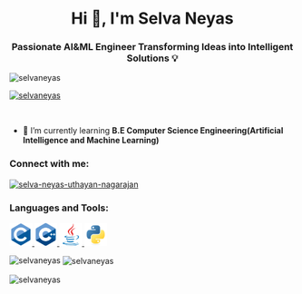 <h1 align="center">Hi 👋, I'm Selva Neyas</h1>
<h3 align="center">Passionate AI&ML Engineer Transforming Ideas into Intelligent Solutions 💡</h3>

<p align="left"> <img src="https://komarev.com/ghpvc/?username=selvaneyas&label=Profile%20views&color=0e75b6&style=flat" alt="selvaneyas" /> </p>

<p align="left"> <a href="https://github.com/ryo-ma/github-profile-trophy"><img src="https://github-profile-trophy.vercel.app/?username=selvaneyas" alt="selvaneyas" /></a> </p>

<p align="left"> <a href="https://twitter.com/" target="blank"><img src="https://img.shields.io/twitter/follow/?logo=twitter&style=for-the-badge" alt="" /></a> </p>

- 🌱 I’m currently learning **B.E Computer Science Engineering(Artificial Intelligence and Machine Learning)**

<h3 align="left">Connect with me:</h3>
<p align="left">
<a href="https://linkedin.com/in/selva-neyas-uthayan-nagarajan" target="blank"><img align="center" src="https://raw.githubusercontent.com/rahuldkjain/github-profile-readme-generator/master/src/images/icons/Social/linked-in-alt.svg" alt="selva-neyas-uthayan-nagarajan" height="30" width="40" /></a>
</p>

<h3 align="left">Languages and Tools:</h3>
<p align="left"> <a href="https://www.cprogramming.com/" target="_blank" rel="noreferrer"> <img src="https://raw.githubusercontent.com/devicons/devicon/master/icons/c/c-original.svg" alt="c" width="40" height="40"/> </a> <a href="https://www.w3schools.com/cpp/" target="_blank" rel="noreferrer"> <img src="https://raw.githubusercontent.com/devicons/devicon/master/icons/cplusplus/cplusplus-original.svg" alt="cplusplus" width="40" height="40"/> </a> <a href="https://www.java.com" target="_blank" rel="noreferrer"> <img src="https://raw.githubusercontent.com/devicons/devicon/master/icons/java/java-original.svg" alt="java" width="40" height="40"/> </a> <a href="https://www.python.org" target="_blank" rel="noreferrer"> <img src="https://raw.githubusercontent.com/devicons/devicon/master/icons/python/python-original.svg" alt="python" width="40" height="40"/> </a> </p>

<p><img align="left" src="https://github-readme-stats.vercel.app/api/top-langs?username=selvaneyas&show_icons=true&locale=en&layout=compact" alt="selvaneyas" /></p>

<p>&nbsp;<img align="center" src="https://github-readme-stats.vercel.app/api?username=selvaneyas&show_icons=true&locale=en" alt="selvaneyas" /></p>

<p><img align="center" src="https://github-readme-streak-stats.herokuapp.com/?user=selvaneyas&" alt="selvaneyas" /></p>
